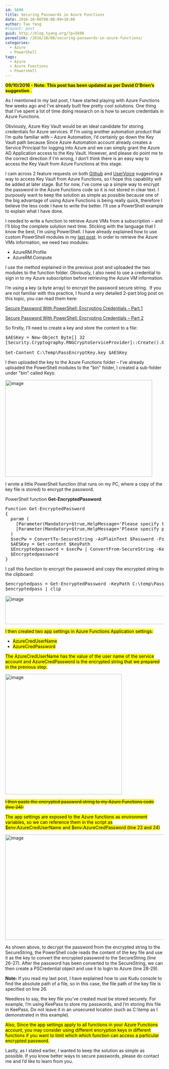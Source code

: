 ```yaml
---
id: 5690
title: Securing Passwords in Azure Functions
date: 2016-10-08T00:08:09+10:00
author: Tao Yang
#layout: post
guid: http://blog.tyang.org/?p=5690
permalink: /2016/10/08/securing-passwords-in-azure-functions/
categories:
  - Azure
  - PowerShell
tags:
  - Azure
  - Azure Functions
  - Powershell
---
```

<span style="background-color: #ffff00;"><strong>09/10/2016 - Note: This post has been updated as per David O’Brien’s suggestion</strong> .</span>

As I mentioned in my last post, I have started playing with Azure Functions few weeks ago and I’ve already built few pretty cool solutions. One thing that I’ve spent a lot of time doing research on is how to secure credentials in Azure Functions.

Obviously, Azure Key Vault would be an ideal candidate for storing credentials for Azure services. If I’m using another automation product that I’m quite familiar with – Azure Automation, I’d certainly go down the Key Vault path because Since Azure Automation account already creates a Service Principal for logging into Azure and we can simply grant the Azure AD Application access to the Key Vault. However, and please do point me to the correct direction if I’m wrong, I don’t think there is an easy way to access the Key Vault from Azure Functions at this stage.

I cam across 2 feature requests on both <a href="https://github.com/Azure/azure-webjobs-sdk/issues/746">Github</a> and <a href="https://feedback.azure.com/forums/355860-azure-functions/suggestions/14634717-add-binding-to-key-vault">UserVoice</a> suggesting a way to access Key Vault from Azure Functions, so I hope this capability will be added at later stage. But for now, I’ve come up a simple way to encrypt the password in the Azure Functions code so it is not stored in clear text. I purposely want to keep the solution as simple as possible because one of the big advantage of using Azure Functions is being really quick, therefore I believe the less code I have to write the better. I’ll use a PowerShell example to explain what I have done.

I needed to write a function to retrieve Azure VMs from a subscription – and I’ll blog the complete solution next time. Sticking with the language that I know the best, I’m using PowerShell. I have already explained how to use custom PowerShell modules in my <a href="http://blog.tyang.org/2016/10/07/using-custom-powershell-modules-in-azure-functions/">last post</a>. In order to retrieve the Azure VMs information, we need two modules:
<ul>
 	<li>AzureRM.Profile</li>
 	<li>AzureRM.Compute</li>
</ul>
I use the method explained in the previous post and uploaded the two modules to the function folder. Obviously, I also need to use a credential to sign in to my Azure subscription before retrieving the Azure VM information.

I’m using a key (a byte array) to encrypt the password secure string.  If you are not familiar with this practice, I found a very detailed 2-part blog post on this topic, you can read them here:

<a href="http://www.adminarsenal.com/admin-arsenal-blog/secure-password-with-powershell-encrypting-credentials-part-1/">Secure Password With PowerShell: Encrypting Credentials – Part 1</a>

<a href="http://www.adminarsenal.com/admin-arsenal-blog/secure-password-with-powershell-encrypting-credentials-part-2/">Secure Password With PowerShell: Encrypting Credentials – Part 2</a>

So firstly, I’ll need to create a key and store the content to a file:
<pre language="PowerShell">$AESKey = New-Object Byte[] 32
[Security.Cryptography.RNGCryptoServiceProvider]::Create().GetBytes($AESKey)

Set-Content C:\Temp\PassEncryptKey.key $AESKey
</pre>
I then uploaded the key to the Azure Functions folder – I’ve already uploaded the PowerShell modules to the "bin" folder, I created a sub-folder under "bin" called Keys:

<a href="http://blog.tyang.org/wp-content/uploads/2016/10/image-8.png"><img style="background-image: none; padding-top: 0px; padding-left: 0px; display: inline; padding-right: 0px; border: 0px;" title="image" src="http://blog.tyang.org/wp-content/uploads/2016/10/image_thumb-8.png" alt="image" width="467" height="307" border="0" /></a>

I wrote a little PowerShell function (that runs on my PC, where a copy of the key file is stored) to encrypt the password.

PowerShell function <strong>Get-EncryptedPassword</strong>:
<pre class="" language="PowerShell">Function Get-EncryptedPassword
{
  param (
    [Parameter(Mandatory=$true,HelpMessage='Please specify the key file path')][ValidateScript({Test-Path $_})][String]$KeyPath,
    [Parameter(Mandatory=$true,HelpMessage='Please specify password in clear text')][ValidateNotNullOrEmpty()][String]$Password
  )
  $secPw = ConvertTo-SecureString -AsPlainText $Password -Force
  $AESKey = Get-content $KeyPath
  $Encryptedpassword = $secPw | ConvertFrom-SecureString -Key $AESKey
  $Encryptedpassword
}
</pre>
<p align="justify">I call this function to encrypt the password and copy the encrypted string to the clipboard:</p>

<pre language="PowerShell">$encryptedpass = Get-EncryptedPassword -KeyPath C:\temp\PassEncryptKey.key -Password "ClearTextPassword"
$encryptedpass | clip</pre>
<a href="http://blog.tyang.org/wp-content/uploads/2016/10/image-9.png"><img style="background-image: none; padding-top: 0px; padding-left: 0px; display: inline; padding-right: 0px; border: 0px;" title="image" src="http://blog.tyang.org/wp-content/uploads/2016/10/image_thumb-9.png" alt="image" width="691" height="90" border="0" /></a>

<span style="color: #000000; background-color: #ffff00;">I then created two app settings in Azure Functions Application settings:</span>
<ul>
 	<li><span style="color: #000000; background-color: #ffff00;">AzureCredUserName</span></li>
 	<li><span style="color: #000000; background-color: #ffff00;">AzureCredPassword</span></li>
</ul>
<span style="color: #000000; background-color: #ffff00;">The AzureCredUserName has the value of the user name of the service account and AzureCredPassword is the encrypted string that we prepared in the previous step.</span>

<a href="http://blog.tyang.org/wp-content/uploads/2016/10/image-17.png"><img style="background-image: none; padding-top: 0px; padding-left: 0px; display: inline; padding-right: 0px; border: 0px;" title="image" src="http://blog.tyang.org/wp-content/uploads/2016/10/image_thumb-17.png" alt="image" width="370" height="382" border="0" /></a>

<span style="text-decoration: line-through;"><span style="background-color: #ffff00;">I then paste the encrypted password string to my Azure Functions code (line 24):</span></span>

<span style="color: #000000; background-color: #ffff00;">The app settings are exposed to the Azure functions as environment variables, so we can reference them in the script as $env:AzureCredUserName and $env:AzureCredPassword (line 23 and 24)</span>

<a href="http://blog.tyang.org/wp-content/uploads/2016/10/image-18.png"><img style="background-image: none; padding-top: 0px; padding-left: 0px; display: inline; padding-right: 0px; border: 0px;" title="image" src="http://blog.tyang.org/wp-content/uploads/2016/10/image_thumb-18.png" alt="image" width="582" height="334" border="0" /></a>

As shown above, to decrypt the password from the encrypted string to the SecureString, the PowerShell code reads the content of the key file and use it as the key to convert the encrypted password to the SecureString (line 26-27). After the password has been converted to the SecureString, we can then create a PSCredential object and use it to login to Azure (line 28-29).

<strong>Note:</strong> If you read my last post, I have explained how to use Kudu console to find the absolute path of a file, so in this case, the file path of the key file is specified on line 26.

Needless to say, the key file you’ve created must be stored securely. For example, I’m using KeePass to store my passwords, and I’m storing this file in KeePass. Do not leave it in an unsecured location (such as C:\temp as I demonstrated in this example).

<span style="color: #000000; background-color: #ffff00;">Also, Since the app settings apply to all functions in your Azure Functions account, you may consider using different encryption keys in different functions if you want to limit which which function can access a particular encrypted password.</span>

Lastly, as I stated earlier, I wanted to keep the solution as simple as possible. If you know better ways to secure passwords, please do contact me and I’d like to learn from you.